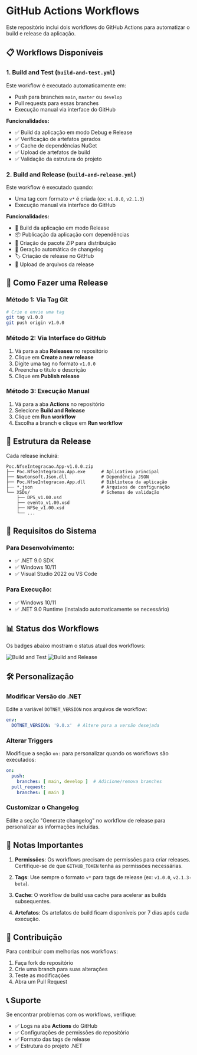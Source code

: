 # GitHub Actions Workflows

Este repositório inclui dois workflows do GitHub Actions para automatizar o build e release da aplicação.

## 📋 Workflows Disponíveis

### 1. Build and Test (`build-and-test.yml`)
Este workflow é executado automaticamente em:
- Push para branches `main`, `master` ou `develop`
- Pull requests para essas branches
- Execução manual via interface do GitHub

**Funcionalidades:**
- ✅ Build da aplicação em modo Debug e Release
- ✅ Verificação de artefatos gerados
- ✅ Cache de dependências NuGet
- ✅ Upload de artefatos de build
- ✅ Validação da estrutura do projeto

### 2. Build and Release (`build-and-release.yml`)
Este workflow é executado quando:
- Uma tag com formato `v*` é criada (ex: `v1.0.0`, `v2.1.3`)
- Execução manual via interface do GitHub

**Funcionalidades:**
- 🚀 Build da aplicação em modo Release
- 📦 Publicação da aplicação com dependências
- 🎁 Criação de pacote ZIP para distribuição
- 📝 Geração automática de changelog
- 🏷️ Criação de release no GitHub
- 📎 Upload de arquivos da release

## 🚀 Como Fazer uma Release

### Método 1: Via Tag Git
```bash
# Crie e envie uma tag
git tag v1.0.0
git push origin v1.0.0
```

### Método 2: Via Interface do GitHub
1. Vá para a aba **Releases** no repositório
2. Clique em **Create a new release**
3. Digite uma tag no formato `v1.0.0`
4. Preencha o título e descrição
5. Clique em **Publish release**

### Método 3: Execução Manual
1. Vá para a aba **Actions** no repositório
2. Selecione **Build and Release**
3. Clique em **Run workflow**
4. Escolha a branch e clique em **Run workflow**

## 📁 Estrutura da Release

Cada release incluirá:

```
Poc.NfseIntegracao.App-v1.0.0.zip
├── Poc.NfseIntegracao.App.exe      # Aplicativo principal
├── Newtonsoft.Json.dll             # Dependência JSON
├── Poc.NfseIntegracao.App.dll      # Biblioteca da aplicação
├── *.json                          # Arquivos de configuração
└── XSDs/                           # Schemas de validação
    ├── DPS_v1.00.xsd
    ├── evento_v1.00.xsd
    ├── NFSe_v1.00.xsd
    └── ...
```

## 🔧 Requisitos do Sistema

### Para Desenvolvimento:
- ✅ .NET 9.0 SDK
- ✅ Windows 10/11
- ✅ Visual Studio 2022 ou VS Code

### Para Execução:
- ✅ Windows 10/11
- ✅ .NET 9.0 Runtime (instalado automaticamente se necessário)

## 📊 Status dos Workflows

Os badges abaixo mostram o status atual dos workflows:

![Build and Test](https://github.com/[SEU-USUARIO]/[SEU-REPOSITORIO]/workflows/Build%20and%20Test/badge.svg)
![Build and Release](https://github.com/[SEU-USUARIO]/[SEU-REPOSITORIO]/workflows/Build%20and%20Release/badge.svg)

## 🛠️ Personalização

### Modificar Versão do .NET
Edite a variável `DOTNET_VERSION` nos arquivos de workflow:
```yaml
env:
  DOTNET_VERSION: '9.0.x'  # Altere para a versão desejada
```

### Alterar Triggers
Modifique a seção `on:` para personalizar quando os workflows são executados:
```yaml
on:
  push:
    branches: [ main, develop ]  # Adicione/remova branches
  pull_request:
    branches: [ main ]
```

### Customizar o Changelog
Edite a seção "Generate changelog" no workflow de release para personalizar as informações incluídas.

## 📝 Notas Importantes

1. **Permissões**: Os workflows precisam de permissões para criar releases. Certifique-se de que `GITHUB_TOKEN` tenha as permissões necessárias.

2. **Tags**: Use sempre o formato `v*` para tags de release (ex: `v1.0.0`, `v2.1.3-beta`).

3. **Cache**: O workflow de build usa cache para acelerar as builds subsequentes.

4. **Artefatos**: Os artefatos de build ficam disponíveis por 7 dias após cada execução.

## 🤝 Contribuição

Para contribuir com melhorias nos workflows:
1. Faça fork do repositório
2. Crie uma branch para suas alterações
3. Teste as modificações
4. Abra um Pull Request

## 📞 Suporte

Se encontrar problemas com os workflows, verifique:
- ✅ Logs na aba **Actions** do GitHub
- ✅ Configurações de permissões do repositório
- ✅ Formato das tags de release
- ✅ Estrutura do projeto .NET
